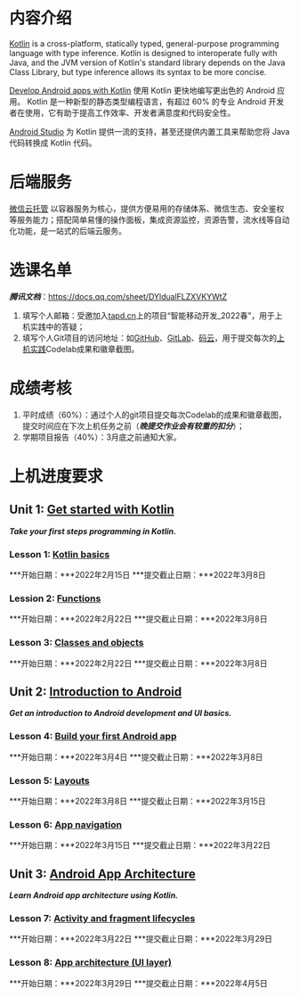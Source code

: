 # 内容介绍

[Kotlin](https://kotlinlang.org/) is a cross-platform, statically typed, general-purpose programming language with type inference. Kotlin is designed to interoperate fully with Java, and the JVM version of Kotlin's standard library depends on the Java Class Library, but type inference allows its syntax to be more concise.

[Develop Android apps with Kotlin](https://developer.android.com/kotlin) 使用 Kotlin 更快地编写更出色的 Android 应用。 Kotlin 是一种新型的静态类型编程语言，有超过 60% 的专业 Android 开发者在使用，它有助于提高工作效率、开发者满意度和代码安全性。

[Android Studio](https://developer.android.com/studio) 为 Kotlin 提供一流的支持，甚至还提供内置工具来帮助您将 Java 代码转换成 Kotlin 代码。


# 后端服务

[微信云托管](https://cloud.weixin.qq.com/cloudrun) 以容器服务为核心，提供方便易用的存储体系、微信生态、安全鉴权等服务能力；搭配简单易懂的操作面板，集成资源监控，资源告警，流水线等自动化功能，是一站式的后端云服务。


# 选课名单
***腾讯文档***：https://docs.qq.com/sheet/DYldualFLZXVKYWtZ
1. 填写个人邮箱：受邀加入[tapd.cn](https://www.tapd.cn/)上的项目“智能移动开发_2022春”，用于上机实践中的答疑；
2. 填写个人Git项目的访问地址：如[GitHub](https://github.com)、[GitLab](https://about.gitlab.com)、[码云](https://gitee.com)，用于提交每次的[上机实践](https://g.co/android/student)Codelab成果和徽章截图。


# 成绩考核
1. 平时成绩（60%）：通过个人的git项目提交每次Codelab的成果和徽章截图，提交时间应在下次上机任务之前（***晚提交作业会有较重的扣分***）；
2. 学期项目报告（40%）：3月底之前通知大家。

# 上机进度要求

## Unit 1: [Get started with Kotlin](https://developer.android.com/courses/android-development-with-kotlin/unit-1)
***Take your first steps programming in Kotlin.***

### Lesson 1: [Kotlin basics](https://developer.android.com/courses/pathways/android-development-with-kotlin-1) 
***开始日期：***2022年2月15日
***提交截止日期：***2022年3月8日

### Lession 2: [Functions](https://developer.android.com/courses/pathways/android-development-with-kotlin-2)
***开始日期：***2022年2月22日
***提交截止日期：***2022年3月8日

### Lesson 3: [Classes and objects](https://developer.android.com/courses/pathways/android-development-with-kotlin-3)
***开始日期：***2022年2月22日
***提交截止日期：***2022年3月8日

## Unit 2: [Introduction to Android](https://developer.android.com/courses/android-development-with-kotlin/unit-2)
***Get an introduction to Android development and UI basics.***

### Lesson 4: [Build your first Android app](https://developer.android.com/courses/pathways/android-development-with-kotlin-4)
***开始日期：***2022年3月4日
***提交截止日期：***2022年3月8日

### Lesson 5: [Layouts](https://developer.android.com/courses/pathways/android-development-with-kotlin-5)
***开始日期：***2022年3月8日
***提交截止日期：***2022年3月15日

### Lesson 6: [App navigation](https://developer.android.com/courses/pathways/android-development-with-kotlin-6)
***开始日期：***2022年3月15日
***提交截止日期：***2022年3月22日

## Unit 3: [Android App Architecture](https://developer.android.com/courses/android-development-with-kotlin/unit-3)
***Learn Android app architecture using Kotlin.***

### Lesson 7: [Activity and fragment lifecycles](https://developer.android.com/courses/pathways/android-development-with-kotlin-7)
***开始日期：***2022年3月22日
***提交截止日期：***2022年3月29日

### Lesson 8: [App architecture (UI layer)](https://developer.android.com/courses/pathways/android-development-with-kotlin-8)
***开始日期：***2022年3月29日
***提交截止日期：***2022年4月5日

